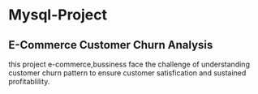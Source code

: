 # Mysql-Project

## E-Commerce Customer Churn Analysis
this project e-commerce,bussiness face the challenge of understanding customer churn pattern to ensure customer satisfication and sustained profitablility.

